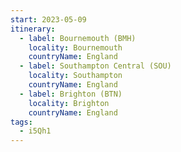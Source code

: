 ```yaml
---
start: 2023-05-09
itinerary:
  - label: Bournemouth (BMH)
    locality: Bournemouth
    countryName: England
  - label: Southampton Central (SOU)
    locality: Southampton
    countryName: England
  - label: Brighton (BTN)
    locality: Brighton
    countryName: England
tags:
  - i5Qh1
---
```

